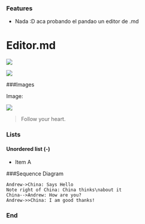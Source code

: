 ### Features

- Nada :D aca probando el pandao un editor de .md

# Editor.md

![](https://pandao.github.io/editor.md/images/logos/editormd-logo-180x180.png)

![](https://img.shields.io/github/stars/pandao/editor.md.svg) 

###Images

Image:

![](https://pandao.github.io/editor.md/examples/images/4.jpg)

> Follow your heart.

### Lists
#### Unordered list (-)

- Item A

###Sequence Diagram
                    
```seq
Andrew->China: Says Hello 
Note right of China: China thinks\nabout it 
China-->Andrew: How are you? 
Andrew->>China: I am good thanks!
```

### End
